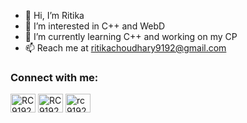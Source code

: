 - 👋 Hi, I’m Ritika 
- 👀 I’m interested in C++ and WebD
- 🌱 I’m currently learning C++ and working on my CP
- 📫 Reach me at ritikachoudhary9192@gmail.com

<h3 align="left">Connect with me:</h3>
<p align="left">
<a href="https://github.com/RC9192" target="blank"><img align="center" src="https://raw.githubusercontent.com/rahuldkjain/github-profile-readme-generator/master/src/images/icons/Social/linked-in-alt.svg" alt="RC9192" height="30" width="40" /></a>
<a href="https://codeforces.com/profile/RC9192" target="blank"><img align="center" src="https://raw.githubusercontent.com/rahuldkjain/github-profile-readme-generator/master/src/images/icons/Social/codeforces.svg" alt="RC9192" height="30" width="40" /></a>
<a href="https://www.codechef.com/users/rc9192" target="blank"><img align="center" src="https://cdn.jsdelivr.net/npm/simple-icons@3.1.0/icons/codechef.svg" alt="rc9192" height="30" width="40" /></a>
</p>

<!---
RC9192/RC9192 is a ✨ special ✨ repository because its `README.md` (this file) appears on your GitHub profile.
You can click the Preview link to take a look at your changes.
--->

